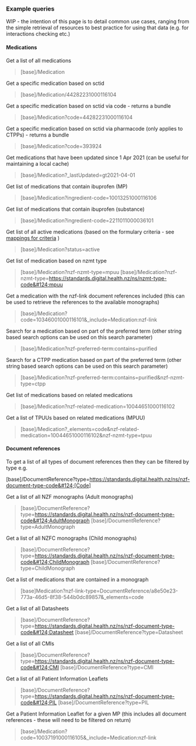 ### Example queries

WIP - the intention of this page is to detail common use cases, ranging from the simple retrieval of resources to best practice for using that data (e.g. for interactions checking etc.)

#### Medications


Get a list of all medications
>[base]/Medication

Get a specific medication based on sctid
>[base]/Medication/44282231000116104

Get a specific medication based on sctid via code - returns a bundle
>[base]/Medication?code=44282231000116104

Get a specific medication based on sctid via pharmacode (only applies to CTPPs) - returns a bundle
>[base]/Medication?code=393924

Get medications that have been updated since 1 Apr 2021 (can be useful for maintaining a local cache)
>[base]/Medication?_lastUpdated=gt2021-04-01


Get list of medications that contain ibuprofen (MP)
>[base]/Medication?ingredient-code=10013251000116106

Get list of medications that contain ibuprofen (substance)
>[base]/Medication?ingredient-code=2211011000036101

Get list of all active medications (based on the formulary criteria - see [mappings for criteria](./mapping.html) )
>[base]/Medication?status=active

Get list of medication based on nzmt type
>[base]/Medication?nzf-nzmt-type=mpuu
>[base]/Medication?nzf-nzmt-type=https://standards.digital.health.nz/ns/nzmt-type-code&#124;mpuu

Get a medication with the nzf-link document references included (this can be used to retrieve the references to the available monographs)
>[base]/Medication?code=10346001000116101&_include=Medication:nzf-link

Search for a medication based on part of the preferred term (other string based search options can be used on this search parameter)
>[base]/Medication?nzf-preferred-term:contains=purified

Search for a CTPP medication based on part of the preferred term (other string based search options can be used on this search parameter)
>[base]/Medication?nzf-preferred-term:contains=purified&nzf-nzmt-type=ctpp

Get list of medications based on related medications
>[base]/Medication?nzf-related-medication=10044651000116102

Get a list of TPUUs based on related medications (MPUU)
>[base]/Medication?_elements=code&nzf-related-medication=10044651000116102&nzf-nzmt-type=tpuu




#### Document references

To get a list of all types of document references then they can be filtered by type e.g.

[base]/DocumentReference?type=https://standards.digital.health.nz/ns/nzf-document-type-code&#124;[Code]

Get a list of all NZF monographs (Adult monographs)
>[base]/DocumentReference?type=https://standards.digital.health.nz/ns/nzf-document-type-code&#124;AdultMonograph
>[base]/DocumentReference?type=AdultMonograph

Get a list of all NZFC monographs (Child monographs)
>[base]/DocumentReference?type=https://standards.digital.health.nz/ns/nzf-document-type-code&#124;ChildMonograph
>[base]/DocumentReference?type=ChildMonograph

Get a list of medications that are contained in a monograph
>[base]Medication?nzf-link-type=DocumentReference/a8e50e23-773a-46d5-8f38-544b0dc89857&_elements=code

Get a list of all Datasheets
>[base]/DocumentReference?type=https://standards.digital.health.nz/ns/nzf-document-type-code&#124;Datasheet
>[base]/DocumentReference?type=Datasheet

Get a list of all CMIs
>[base]/DocumentReference?type=https://standards.digital.health.nz/ns/nzf-document-type-code&#124;CMI
>[base]/DocumentReference?type=CMI

Get a list of all Patient Information Leaflets
>[base]/DocumentReference?type=https://standards.digital.health.nz/ns/nzf-document-type-code&#124;PIL
>[base]/DocumentReference?type=PIL

Get a Patient Information Leaflet for a given MP (this includes all document references - these will need to be filtered on return)
>[base]/Medication?code=10037191000116105&_include=Medication:nzf-link